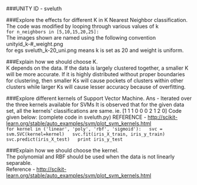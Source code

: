 ###UNITY ID - sveluth

###Explore the effects for different K in K Nearest Neighbor classification.  
The code was modified by looping through various values of k  
`for n_neighbors in [5,10,15,20,25]:`  
The images shown are named using the following convention  
unityid_k-#_weight.png  
for egs sveluth_k-20_uni.png means k is set as 20 and weight is uniform.

###Explain how we should choose K.  
K depends on the data. If the data is largely clustered together, a smaller K will be more accurate. If it is highly distributed without proper boundaries for clustering, then smaller Ks will cause pockets of clusters within other clusters while larger Ks will cause lesser accuracy because of overfitting.


###Explore different kernels of Support Vector Machine.
Ans - Iterated over the three kernels available for SVMs
It is observed that for the given data set, all the kernels' classifications are same. ie. [1 1 1 0 0 0 2 1 2 0]
Code given below: (complete code in sveluth.py)
REFERENCE - http://scikit-learn.org/stable/auto_examples/svm/plot_svm_kernels.html  
`for kernel in ('linear', 'poly', 'rbf', 'sigmoid'):  
    svc = svm.SVC(kernel=kernel)  
    svc.fit(iris_X_train, iris_y_train)  
    svc.predict(iris_X_test)  
    print iris_y_test  `

###Explain how we should choose the kernel.  
The polynomial and RBF should be used when the data is not linearly separable.  
Reference - http://scikit-learn.org/stable/auto_examples/svm/plot_svm_kernels.html  